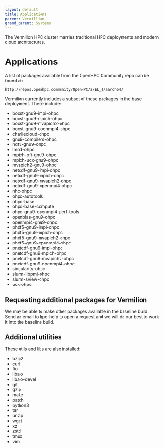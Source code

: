 ```yaml
---
layout: default
title: Applications
parent: Vermillion
grand_parent: Systems
---
```


The Vermilion HPC cluster marries traditional HPC deployments and modern cloud architectures.
# Applications
A list of packages available from the OpenHPC Community repo can be found at:

    http://repos.openhpc.community/OpenHPC/2/EL_8/aarch64/

Vermilion currently includes a subset of these packages in the base deployment. These include:

- boost-gnu9-impi-ohpc
- boost-gnu9-mpich-ohpc
- boost-gnu9-mvapich2-ohpc
- boost-gnu9-openmpi4-ohpc
- charliecloud-ohpc
- gnu9-compilers-ohpc
- hdf5-gnu9-ohpc
- lmod-ohpc
- mpich-ofi-gnu9-ohpc
- mpich-ucx-gnu9-ohpc
- mvapich2-gnu9-ohpc
- netcdf-gnu9-impi-ohpc
- netcdf-gnu9-mpich-ohpc
- netcdf-gnu9-mvapich2-ohpc
- netcdf-gnu9-openmpi4-ohpc
- nhc-ohpc
- ohpc-autotools
- ohpc-base
- ohpc-base-compute
- ohpc-gnu9-openmpi4-perf-tools
- openblas-gnu9-ohpc
- openmpi4-gnu9-ohpc
- phdf5-gnu9-impi-ohpc
- phdf5-gnu9-mpich-ohpc
- phdf5-gnu9-mvapich2-ohpc
- phdf5-gnu9-openmpi4-ohpc
- pnetcdf-gnu9-impi-ohpc
- pnetcdf-gnu9-mpich-ohpc
- pnetcdf-gnu9-mvapich2-ohpc
- pnetcdf-gnu9-openmpi4-ohpc
- singularity-ohpc
- slurm-libpmi-ohpc
- slurm-sview-ohpc
- ucx-ohpc

## Requesting additional packages for Vermilion
We may be able to make other packages available in the baseline build. Send an email to hpc-help to open a request and we will do our best to work it into the baseline build.

## Additional utilities
These utils and libs are also installed:
- bzip2
- curl
- fio
- libaio
- libaio-devel
- git
- gzip
- make
- patch
- python3
- tar
- unzip
- wget
- xz
- zstd
- tmux
- vim

